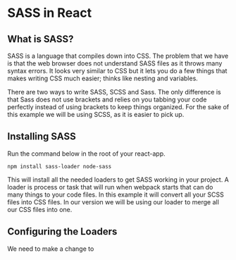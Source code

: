 # SASS in React

## What is SASS?

SASS is a language that compiles down into CSS. The problem that we have is that the web browser does not understand SASS files as it throws many syntax errors. It looks very similar to CSS but it lets you do a few things that makes writing CSS much easier; thinks like nesting and variables.

There are two ways to write SASS, SCSS and Sass. The only difference is that Sass does not use brackets and relies on you tabbing your code perfectly instead of using brackets to keep things organized. For the sake of this example we will be using SCSS, as it is easier to pick up.

## Installing SASS

Run the command below in the root of your react-app.

`npm install sass-loader node-sass`

This will install all the needed loaders to get SASS working in your project. A loader is process or task that will run when webpack starts that can do many things to your code files. In this example it will convert all your SCSS files into CSS files. In our version we will be using our loader to merge all our CSS files into one.

## Configuring the Loaders

We need to make a change to 